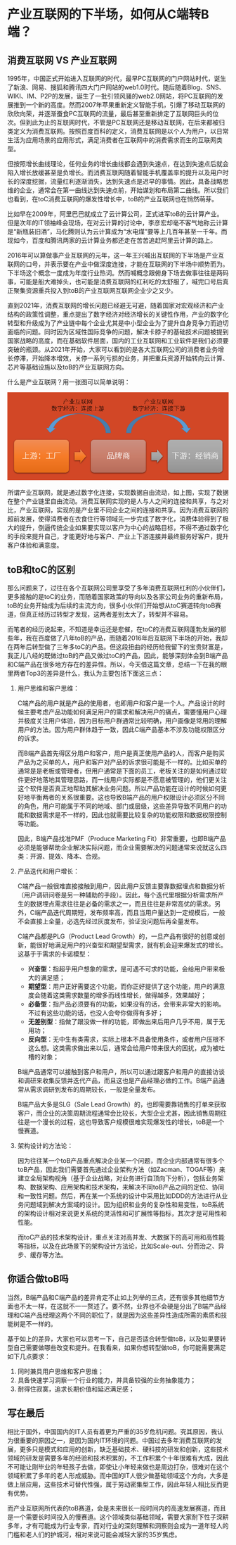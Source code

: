 # **产业互联网的下半场，如何从C端转B端？**

## **消费互联网 VS 产业互联网**

1995年，中国正式开始进入互联网的时代，最早PC互联网的门户网站时代，诞生了新浪、网易、搜狐和腾讯四大门户网站的web1.0时代。随后随着Blog、SNS、WIKI、IM、P2P的发展，诞生了一批引领风骚的web2.0网站，将PC互联网的发展推到一个新的高度。然而2007年苹果重新定义智能手机，引爆了移动互联网的欣欣向荣，并逐渐蚕食PC互联网的流量，最后甚至重新排定了互联网巨头的位次。但到此为止的互联网时代，不管是PC互联网还是移动互联网，在后来都被归类定义为消费互联网。按照百度百科的定义，消费互联网是以个人为用户，以日常生活为应用场景的应用形式，满足消费者在互联网中的消费需求而生的互联网类型。

但按照增长曲线理论，任何业务的增长曲线都会遇到失速点，在达到失速点后就会陷入增长放缓甚至是负增长。而消费互联网随着智能手机覆盖率的提升以及用户时长的深度挖掘，流量红利逐渐消失，达到失速点是迟早的事情。因此，具备战略思维的企业，通常会在第一曲线达到失速点前，开始谋划和布局第二曲线。所以我们也看到，在toC消费互联网的爆发性增长中，toB的产业互联网也在悄然萌芽。

比如早在2009年，阿里巴巴就成立了云计算公司，正式进军toB的云计算产业。但是次年的IT领袖峰会现场，在对云计算的讨论中，李彦宏却毫不客气地称云计算是“新瓶装旧酒”，马化腾则认为云计算成为“水电煤”要等上几百年甚至一千年。而现如今，百度和腾讯两家的云计算业务都还走在苦苦追赶阿里云计算的路上。

2016年可以算做事产业互联网的元年，这一年王兴喊出互联网的下半场是产业互联网的口号，并表示要在产业中做深度连接，才能在互联网的下半场中顺势而为。下半场这个概念一度成为年度行业热词。然而喊概念跟俯身下场去做事往往是两码事，可能是船大难掉头，也可能是消费互联网的红利吃的太舒服了，喊完口号后真正聚集资源重兵投入到toB的产业互联网互联网企业少之又少。

直到2021年，消费互联网的增长问题已经避无可避，随着国家对宏观经济和产业结构的政策性调整，重点提出了数字经济对经济增长的关键性作用，产业的数字化转型和升级成为了产业链中每个企业尤其是中小型企业为了提升自身竞争力而迫切面临的问题。同时因为区域性国际竞争的问题，解决卡脖子的基础技术问题被提到国家战略的高度，而在基础软件层面，国内的工业互联网和工业软件是我们必须要突破的瓶颈。从2021年开始，大家可以看到的是各大互联网公司的消费者业务增长停滞，开始降本增效，关停一系列亏损的业务，并把重兵资源开始转向云计算、芯片等基础设施以及toB的产业互联网方向。

什么是产业互联网？用一张图可以简单说明：

![industry-internet](https://github.com/xiaoyuge/Prod-Notes/blob/main/resources/industry-internet.png)

所谓产业互联网，就是通过数字化连接，实现数据自由流动，如上图，实现了数据在整个产业链里自由流动。消费互联网实现的是人与人之间的连接和共享，与之对比，产业互联网，实现的是产业里不同企业之间的连接和共享。因为消费互联网的超前发展，使得消费者在衣食住行等领域先一步完成了数字化，消费体验得到了极大的提升，倒逼传统企业如果要实现以客户为中心的战略目标，不得不通过数字化的手段来提升自己，才能更好地与客户、产业上下游连接并最终服务好客户，提升客户体验和满意度。

## **toB和toC的区别**

那么问题来了，过往在各个互联网公司里享受了多年消费互联网红利的小伙伴们，更多接触的是toC的业务，而随着国家政策的导向以及各家公司业务的重新布局，toB的业务开始成为后续的主流方向，很多小伙伴们开始想从toC赛道转向toB赛道，但真正经历过转型才发现，这两者差别太大了，转型并不容易。

而笔者的经历说起来，不知道是幸运还是悲催，在toC的消费互联网蓬勃发展的那些年，我在百度做了八年toB的产品，而随着2016年后互联网下半场的开始，我却在两年后转型做了三年多toC的产品。但这段扭曲的经历给我留下的宝贵财富是，我正儿八经的既做过toB的产品又做过toC的产品，因此，能够深刻体会到B端产品和C端产品在很多地方存在的差异性。所以，今天借这篇文章，总结一下在我的眼里两者Top3的差异是什么，我认为主要包括下面这三点：

1. 用户思维和客户思维：

    C端产品的用户就是产品的使用者，也即用户和客户是一个人。产品设计的时候主要考虑产品功能如何满足用户的需求和解决用户的痛点，需要懂用户心理并极度关注用户体验，因为目标用户群通常比较明确，用户画像是常用的理解用户的方法。因为用户群体趋于一致，因此C端产品基本不涉及功能权限区分的诉求。

    而B端产品首先得区分用户和客户，用户是真正使用产品的人，而客户是购买产品为之买单的人，用户和客户对产品的诉求很可能是不一样的。比如买单的通常是是老板或管理者，但用户通常是下面的员工，老板关注的是如何通过软件更好地落地其管理思路，而一线用户实际都是不愿意被管理的，他们更关注这个软件是否真正地帮助其解决业务问题。所以产品功能在设计的时候如何更好地平衡两者的关系很重要。这也导致B端产品的用户权限设计必须区分不同的角色，用户可能属于不同的地域、部门或层级，这些差异导致不同用户的功能和数据需求是不一样的，因此也就需要比较复杂的功能权限和数据权限控制等功能。

    因此，B端产品找准PMF（Produce Marketing Fit）非常重要，也即B端产品必须是能够帮助企业解决实际问题，而企业需要解决的问题通常来说就这么四类：开源、提效、降本、合规。

2. 产品迭代和用户增长：

    C端产品一般很难直接接触到用户，因此用户反馈主要靠数据埋点和数据分析（用户调研问卷是另一种辅助的手段）。因此，每个迭代里根据分析需求所产生的数据埋点需求往往是必备的需求之一，而且往往是非常高优的需求。另外，C端产品迭代周期短，发布频率高，而且当用户量达到一定规模后，一般不会直接上全量，必选先经过灰度发布，验证没问题后再全量发布。

    C端产品都是PLG（Product Lead Growth）的，一旦产品有很好的创意或创新，能很好地满足用户的兴奋型和期望型需求，就有机会迎来爆发式的增长。这基于于需求的卡诺模型：

    - **兴奋型**：指超乎用户想象的需求，是可遇不可求的功能，会给用户带来极大的满足感；
    - **期望型**：用户正好需要这个功能，而你正好提供了这个功能，用户的满意度会随着这类需求数量的增多而线性增长，做得越多，效果越好；
    - **必备型**：指产品必须要有的功能，如果没有的话，会带来非常大的影响。不过有这些功能的话，也没人会夸你做得有多好；
    - **无差别型**：指做了跟没做一样的功能，即做出来后用户几乎不用，属于无用功；
    - **反向型**：无中生有类需求，实际上根本不具备使用条件，或者用户压根不这么想。这类需求做出来以后，通常会给用户带来很大的困扰，成为被吐槽的对象；

    B端产品通常可以接触到客户和用户，所以可以通过跟客户和用户的直接访谈和调研来收集反馈并迭代产品，而且这也是产品经理必做的工作。B端产品通常从需求调研到发布的周期较长，一般是全量发布。

    B端产品大多是SLG（Sale Lead Growth）的，也即需要靠销售的打单来获取客户，而企业的决策周期流程通常会比较长，大型企业尤甚，因此销售周期往往是一个漫长的过程，这也导致客户规模很难实现爆发性的增长，toB是一个慢赛道。

3. 架构设计的方法论：

    因为往往某一个toB产品重点解决企业某一个问题，而企业内部通常有很多个toB产品，因此我们需要首先通过企业架构方法（如Zacman、TOGAF等）来建立全局架构视角（基于企业战略，对业务进行自顶向下分析），包括业务架构、数据架构、应用架构和技术架构，来解决不同toB产品之间的定位、协同和一致性问题。然后，再在某一个系统的设计中采用比如DDD的方法进行从业务问题域到解决方案域的设计。因为组织和业务的复杂性和易变性，toB系统的架构设计相对来说更关系统的灵活性和可扩展性等指标，其次才是可用性和性能。

    而toC产品的技术架构设计，重点关注对高并发、大数据下的高可用和高性能等指标，以及在此场景下的架构设计方法论，比如Scale-out、分而治之、异步、缓存等方法。

## **你适合做toB吗**

当然，B端产品和C端产品的差异肯定不止如上列举的三点，还有很多其他细节方面也不太一样，在这就不一一赘述了。要不然，业界也不会硬是分出了B端产品经理和C端产品经理这两个不同的职位了，就是因为这些差异性造成所需的素质和技能树是不一样的。

基于如上的差异，大家也可以思考一下，自己是否适合转型做toB，以及如果要转型自己需要做哪些改变和提升。在我看来，如果你想转型做toB，你可能需要满足如下几点要求：

1. 同时兼具用户思维和客户思维；
2. 具备快速学习洞察一个行业的能力，并具备较强的业务抽象能力；
3. 耐得住寂寞，追求长期价值和延迟满足感；

## **写在最后**

相比于国外，中国国内的IT人员有着更为严重的35岁危机问题。究其原因，我认为很重要的原因之一，是因为国内IT环境的问题。中国过去多年消费互联网的发展，更多只是模式和应用的创新，缺乏基础技术、硬科技的研发和创新，这些技术领域的研发是需要多年的经验和技术积累的，不工作积累个十年很难有大成，因此不可能让刚毕业的年轻孩子去做，即使让小年轻来做也是周边打杂，很难对在这个领域积累了多年的老人形成威胁。而中国的IT人很少做基础领域这个方向，大多是做上层应用，这些技术可替代性强，属于劳动密集型工作，因此年轻人相比反而更有优势。

而产业互联网所代表的toB赛道，会是未来很长一段时间内的高速发展赛道，而且是一个需要长时间投入的慢赛道。这个领域类似基础领域，需要大家耐下性子深耕多年，才有可能成为行业专家，而对行业的深刻理解和洞察则会成为一道年轻人的门槛和老人们的护城河，相对来说可能会减轻大家的35岁焦虑。


